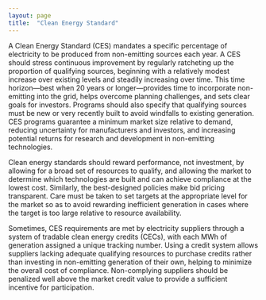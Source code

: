 ```yaml
---
layout: page
title:  "Clean Energy Standard"
---
```

A Clean Energy Standard (CES) mandates a specific percentage of electricity to be produced from non-emitting sources each year.  A CES should stress continuous improvement by regularly ratcheting up the proportion of qualifying sources, beginning with a relatively modest increase over existing levels and steadily increasing over time.  This time horizon—best when 20 years or longer—provides time to incorporate non-emitting into the grid, helps overcome planning challenges, and sets clear goals for investors.  Programs should also specify that qualifying sources must be new or very recently built to avoid windfalls to existing generation.  CES programs guarantee a minimum market size relative to demand, reducing uncertainty for manufacturers and investors, and increasing potential returns for research and development in non-emitting technologies. 

Clean energy standards should reward performance, not investment, by allowing for a broad set of resources to qualify, and allowing the market to determine which technologies are built and can achieve compliance at the lowest cost.  Similarly, the best-designed policies make bid pricing transparent.  Care must be taken to set targets at the appropriate level for the market so as to avoid rewarding inefficient generation in cases where the target is too large relative to resource availability. 

Sometimes, CES requirements are met by electricity suppliers through a system of tradable clean energy credits (CECs), with each MWh of generation assigned a unique tracking number.  Using a credit system allows suppliers lacking adequate qualifying resources to purchase credits rather than investing in non-emitting generation of their own, helping to minimize the overall cost of compliance.  Non-complying suppliers should be penalized well above the market credit value to provide a sufficient incentive for participation.

